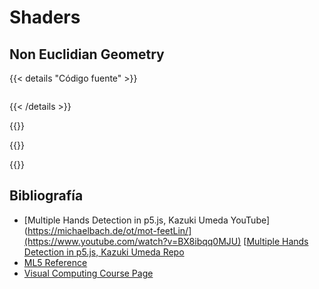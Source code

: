 # Shaders

## Non Euclidian Geometry





{{< details "Código fuente" >}}
```js

```
{{< /details >}}


{{<p5-iframe sketch="/VisualComputing/sketches/workshop3/nonEuclidian1/sketch.js" lib1="https://freshfork.github.io/p5.EasyCam/p5.easycam.js" lib2="https://cdn.jsdelivr.net/gh/VisualComputing/p5.treegl/p5.treegl.js" width="425" height="425" >}}


{{<p5-iframe sketch="/VisualComputing/sketches/workshop3/nonEuclidian2/sketch.js" lib1="https://freshfork.github.io/p5.EasyCam/p5.easycam.js" lib2="https://cdn.jsdelivr.net/gh/VisualComputing/p5.treegl/p5.treegl.js" width="425" height="425" >}}

{{<p5-iframe sketch="/VisualComputing/sketches/workshop3/nonEuclidian3/sketch.js" lib1="https://freshfork.github.io/p5.EasyCam/p5.easycam.js" lib2="https://cdn.jsdelivr.net/gh/VisualComputing/p5.treegl/p5.treegl.js" width="425" height="425" >}}


## Bibliografía
- [Multiple Hands Detection in p5.js, Kazuki Umeda YouTube](https://michaelbach.de/ot/mot-feetLin/](https://www.youtube.com/watch?v=BX8ibqq0MJU)
  [[Multiple Hands Detection in p5.js, Kazuki Umeda Repo](https://github.com/Creativeguru97/YouTube_tutorial/tree/master/Play_with_APIs/hand_detection/ml5_handpose)
- [ML5 Reference](https://learn.ml5js.org/#/reference/index)
- [Visual Computing Course Page](https://visualcomputing.github.io/)
